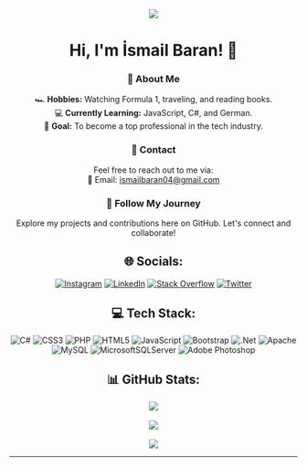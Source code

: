 <div align="center">
  
[![](https://visitcount.itsvg.in/api?id=DifferenTismail&icon=0&color=0)](https://visitcount.itsvg.in) 

# Hi, I'm İsmail Baran! 👋  

### 🚀 About Me  
  🏎️ **Hobbies:** Watching Formula 1, traveling, and reading books.  
  💻 **Currently Learning:** JavaScript, C#, and German.  
  🎯 **Goal:** To become a top professional in the tech industry.  

### 💼 Contact  
Feel free to reach out to me via:  
📧 Email: [ismailbaran04@gmail.com](mailto:ismailbaran04@gmail.com)  

### 🌟 Follow My Journey  
Explore my projects and contributions here on GitHub. Let's connect and collaborate! 

## 🌐 Socials:
[![Instagram](https://img.shields.io/badge/Instagram-%23E4405F.svg?logo=Instagram&logoColor=white)](https://instagram.com/ismailbarankarasu) 
[![LinkedIn](https://img.shields.io/badge/LinkedIn-%230077B5.svg?logo=linkedin&logoColor=white)](https://linkedin.com/in/ismail-baran-karasu-a98916227) 
[![Stack Overflow](https://img.shields.io/badge/-Stackoverflow-FE7A16?logo=stack-overflow&logoColor=white)](https://stackoverflow.com/users/16912334/ismail-baran-karasu) 
[![Twitter](https://img.shields.io/badge/Twitter-%231DA1F2.svg?logo=Twitter&logoColor=white)](https://twitter.com/ismaiBaranK) 

## 💻 Tech Stack:
![C#](https://img.shields.io/badge/c%23-%23239120.svg?style=for-the-badge&logo=c-sharp&logoColor=white) 
![CSS3](https://img.shields.io/badge/css3-%231572B6.svg?style=for-the-badge&logo=css3&logoColor=white) 
![PHP](https://img.shields.io/badge/php-%23777BB4.svg?style=for-the-badge&logo=php&logoColor=white) 
![HTML5](https://img.shields.io/badge/html5-%23E34F26.svg?style=for-the-badge&logo=html5&logoColor=white) 
![JavaScript](https://img.shields.io/badge/javascript-%23323330.svg?style=for-the-badge&logo=javascript&logoColor=%23F7DF1E) 
![Bootstrap](https://img.shields.io/badge/bootstrap-%23563D7C.svg?style=for-the-badge&logo=bootstrap&logoColor=white) 
![.Net](https://img.shields.io/badge/.NET-5C2D91?style=for-the-badge&logo=.net&logoColor=white) 
![Apache](https://img.shields.io/badge/apache-%23D42029.svg?style=for-the-badge&logo=apache&logoColor=white) 
![MySQL](https://img.shields.io/badge/mysql-%2300f.svg?style=for-the-badge&logo=mysql&logoColor=white) 
![MicrosoftSQLServer](https://img.shields.io/badge/Microsoft%20SQL%20Server-CC2927?style=for-the-badge&logo=microsoft%20sql%20server&logoColor=white) 
![Adobe Photoshop](https://img.shields.io/badge/adobephotoshop-%2331A8FF.svg?style=for-the-badge&logo=adobephotoshop&logoColor=white)

## 📊 GitHub Stats:
![](https://github-readme-stats.vercel.app/api?username=DifferenTismail&theme=dark&hide_border=false&include_all_commits=false&count_private=false)<br/><br/>
![](https://github-readme-streak-stats.herokuapp.com/?user=DifferenTismail&theme=dark&hide_border=true)
<br/><br/>
![](https://github-readme-stats.vercel.app/api/top-langs/?username=DifferenTismail&theme=dark&hide_border=false&include_all_commits=false&count_private=false&layout=compact)

---

<!-- Proudly created with GPRM ( https://gprm.itsvg.in ) -->

</div>

